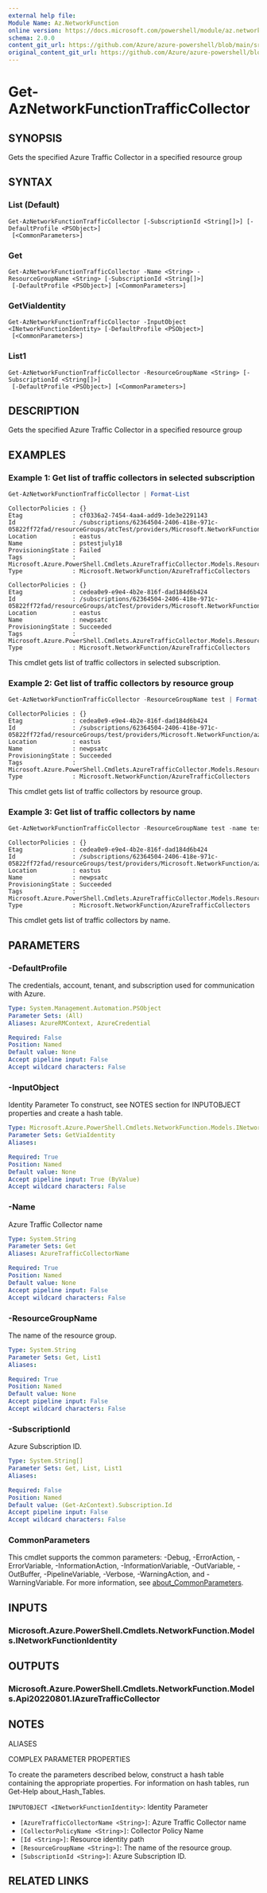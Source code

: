 ```yaml
---
external help file: 
Module Name: Az.NetworkFunction
online version: https://docs.microsoft.com/powershell/module/az.networkfunction/get-aznetworkfunctiontrafficcollector
schema: 2.0.0
content_git_url: https://github.com/Azure/azure-powershell/blob/main/src/NetworkFunction/help/Get-AzNetworkFunctionTrafficCollector.md
original_content_git_url: https://github.com/Azure/azure-powershell/blob/main/src/NetworkFunction/help/Get-AzNetworkFunctionTrafficCollector.md
---
```


# Get-AzNetworkFunctionTrafficCollector

## SYNOPSIS
Gets the specified Azure Traffic Collector in a specified resource group

## SYNTAX

### List (Default)
```
Get-AzNetworkFunctionTrafficCollector [-SubscriptionId <String[]>] [-DefaultProfile <PSObject>]
 [<CommonParameters>]
```

### Get
```
Get-AzNetworkFunctionTrafficCollector -Name <String> -ResourceGroupName <String> [-SubscriptionId <String[]>]
 [-DefaultProfile <PSObject>] [<CommonParameters>]
```

### GetViaIdentity
```
Get-AzNetworkFunctionTrafficCollector -InputObject <INetworkFunctionIdentity> [-DefaultProfile <PSObject>]
 [<CommonParameters>]
```

### List1
```
Get-AzNetworkFunctionTrafficCollector -ResourceGroupName <String> [-SubscriptionId <String[]>]
 [-DefaultProfile <PSObject>] [<CommonParameters>]
```

## DESCRIPTION
Gets the specified Azure Traffic Collector in a specified resource group

## EXAMPLES

### Example 1: Get list of traffic collectors in selected subscription
```powershell
Get-AzNetworkFunctionTrafficCollector | Format-List
```

```output
CollectorPolicies : {}
Etag              : cf0336a2-7454-4aa4-add9-1de3e2291143
Id                : /subscriptions/62364504-2406-418e-971c-05822ff72fad/resourceGroups/atcTest/providers/Microsoft.NetworkFunction/azureTrafficCollectors/pstestjuly18
Location          : eastus
Name              : pstestjuly18
ProvisioningState : Failed
Tags              : Microsoft.Azure.PowerShell.Cmdlets.AzureTrafficCollector.Models.ResourceTags
Type              : Microsoft.NetworkFunction/AzureTrafficCollectors

CollectorPolicies : {}
Etag              : cedea0e9-e9e4-4b2e-816f-dad184d6b424
Id                : /subscriptions/62364504-2406-418e-971c-05822ff72fad/resourceGroups/atcTest/providers/Microsoft.NetworkFunction/azureTrafficCollectors/newpsatc
Location          : eastus
Name              : newpsatc
ProvisioningState : Succeeded
Tags              : Microsoft.Azure.PowerShell.Cmdlets.AzureTrafficCollector.Models.ResourceTags
Type              : Microsoft.NetworkFunction/AzureTrafficCollectors
```

This cmdlet gets list of traffic collectors in selected subscription.

### Example 2: Get list of traffic collectors by resource group
```powershell
Get-AzNetworkFunctionTrafficCollector -ResourceGroupName test | Format-List
```

```output
CollectorPolicies : {}
Etag              : cedea0e9-e9e4-4b2e-816f-dad184d6b424
Id                : /subscriptions/62364504-2406-418e-971c-05822ff72fad/resourceGroups/test/providers/Microsoft.NetworkFunction/azureTrafficCollectors/newpsatc
Location          : eastus
Name              : newpsatc
ProvisioningState : Succeeded
Tags              : Microsoft.Azure.PowerShell.Cmdlets.AzureTrafficCollector.Models.ResourceTags
Type              : Microsoft.NetworkFunction/AzureTrafficCollectors
```

This cmdlet gets list of traffic collectors by resource group.

### Example 3: Get list of traffic collectors by name
```powershell
Get-AzNetworkFunctionTrafficCollector -ResourceGroupName test -name test | Format-List
```

```output
CollectorPolicies : {}
Etag              : cedea0e9-e9e4-4b2e-816f-dad184d6b424
Id                : /subscriptions/62364504-2406-418e-971c-05822ff72fad/resourceGroups/test/providers/Microsoft.NetworkFunction/azureTrafficCollectors/test
Location          : eastus
Name              : newpsatc
ProvisioningState : Succeeded
Tags              : Microsoft.Azure.PowerShell.Cmdlets.AzureTrafficCollector.Models.ResourceTags
Type              : Microsoft.NetworkFunction/AzureTrafficCollectors
```

This cmdlet gets list of traffic collectors by name.

## PARAMETERS

### -DefaultProfile
The credentials, account, tenant, and subscription used for communication with Azure.

```yaml
Type: System.Management.Automation.PSObject
Parameter Sets: (All)
Aliases: AzureRMContext, AzureCredential

Required: False
Position: Named
Default value: None
Accept pipeline input: False
Accept wildcard characters: False
```

### -InputObject
Identity Parameter
To construct, see NOTES section for INPUTOBJECT properties and create a hash table.

```yaml
Type: Microsoft.Azure.PowerShell.Cmdlets.NetworkFunction.Models.INetworkFunctionIdentity
Parameter Sets: GetViaIdentity
Aliases:

Required: True
Position: Named
Default value: None
Accept pipeline input: True (ByValue)
Accept wildcard characters: False
```

### -Name
Azure Traffic Collector name

```yaml
Type: System.String
Parameter Sets: Get
Aliases: AzureTrafficCollectorName

Required: True
Position: Named
Default value: None
Accept pipeline input: False
Accept wildcard characters: False
```

### -ResourceGroupName
The name of the resource group.

```yaml
Type: System.String
Parameter Sets: Get, List1
Aliases:

Required: True
Position: Named
Default value: None
Accept pipeline input: False
Accept wildcard characters: False
```

### -SubscriptionId
Azure Subscription ID.

```yaml
Type: System.String[]
Parameter Sets: Get, List, List1
Aliases:

Required: False
Position: Named
Default value: (Get-AzContext).Subscription.Id
Accept pipeline input: False
Accept wildcard characters: False
```

### CommonParameters
This cmdlet supports the common parameters: -Debug, -ErrorAction, -ErrorVariable, -InformationAction, -InformationVariable, -OutVariable, -OutBuffer, -PipelineVariable, -Verbose, -WarningAction, and -WarningVariable. For more information, see [about_CommonParameters](http://go.microsoft.com/fwlink/?LinkID=113216).

## INPUTS

### Microsoft.Azure.PowerShell.Cmdlets.NetworkFunction.Models.INetworkFunctionIdentity

## OUTPUTS

### Microsoft.Azure.PowerShell.Cmdlets.NetworkFunction.Models.Api20220801.IAzureTrafficCollector

## NOTES

ALIASES

COMPLEX PARAMETER PROPERTIES

To create the parameters described below, construct a hash table containing the appropriate properties. For information on hash tables, run Get-Help about_Hash_Tables.


`INPUTOBJECT <INetworkFunctionIdentity>`: Identity Parameter
  - `[AzureTrafficCollectorName <String>]`: Azure Traffic Collector name
  - `[CollectorPolicyName <String>]`: Collector Policy Name
  - `[Id <String>]`: Resource identity path
  - `[ResourceGroupName <String>]`: The name of the resource group.
  - `[SubscriptionId <String>]`: Azure Subscription ID.

## RELATED LINKS

